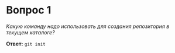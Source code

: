 # Вопрос 1

*Какую команду надо использовать для создания репозитория в текущем каталоге?*

**Ответ:** `git init`

